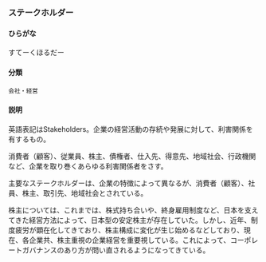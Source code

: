 <div style="display:none;">

## [あ行](securities-terms?id=あ行)
## [か行](securities-terms?id=か行)
## [さ行](securities-terms?id=さ行)

</div>

### ステークホルダー

#### ひらがな

すてーくほるだー

#### 分類

`会社・経営`

#### 説明

英語表記はStakeholders。企業の経営活動の存続や発展に対して、利害関係を有するもの。
消費者（顧客）、従業員、株主、債権者、仕入先、得意先、地域社会、行政機関など、企業を取り巻くあらゆる利害関係者をさす。
主要なステークホルダーは、企業の特徴によって異なるが、消費者（顧客）、社員、株主、取引先、地域社会とされている。
株主については、これまでは、株式持ち合いや、終身雇用制度など、日本を支えてきた経営方法によって、日本型の安定株主が存在していた。しかし、近年、制度疲労が顕在化してきており、株主構成に変化が生じ始めるなどしており、現在、各企業共、株主重視の企業経営を重要視している。これによって、コーポレートガバナンスのあり方が問い直されるようになってきている。

<div style="display:none;">

## [た行](securities-terms?id=た行)
## [な行](securities-terms?id=な行)
## [は行](securities-terms?id=は行)
## [ま行](securities-terms?id=ま行)
## [や行](securities-terms?id=や行)
## [ら行](securities-terms?id=ら行)
## [わ行](securities-terms?id=わ行)
## [英数字・記号](securities-terms?id=英数字・記号)

</div>

